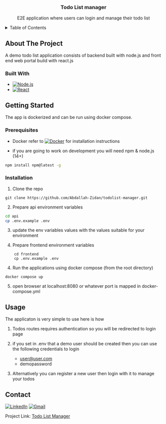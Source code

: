 <br />
<div align="center">
<h3 align="center">Todo List manager</h3>

  <p align="center">
    E2E application where users can login and manage their todo list
    <br />
</div>


<details>
  <summary>Table of Contents</summary>
  <ol>
    <li>
      <a href="#about-the-project">About The Project</a>
      <ul>
        <li><a href="#built-with">Built With</a></li>
      </ul>
    </li>
    <li>
      <a href="#getting-started">Getting Started</a>
      <ul>
        <li><a href="#prerequisites">Prerequisites</a></li>
        <li><a href="#installation">Installation</a></li>
      </ul>
    </li>
    <li><a href="#usage">Usage</a></li>
    <li><a href="#contact">Contact</a></li>
  </ol>
</details>

## About The Project

A demo todo list application consists of backend built with node.js and front end web portal build with react.js

### Built With

* [![Node.js][node-shield]][Node-url]
* [![React][react-shield]][react-url]

## Getting Started

The app is dockerized and can be run using docker compose.

### Prerequisites

* Docker
  refer to [![Docker][docker-shield]][docker-url] for installation instructions

* if you are going to work on development you will need npm & node.js (14+)

```sh
npm install npm@latest -g
```

### Installation

1. Clone the repo

```shell
git clone https://github.com/Abdallah-Zidan/todolist-manager.git
```

2. Prepare api environment variables

```sh
cd api 
cp .env.example .env
```

3. update the env variables values with the values suitable for your environment

3. Prepare frontend environment variables

```shell
    cd frontend
    cp .env.example .env
```

4. Run the applications using docker compose (from the root directory)

```shell
docker compose up
```

5. open browser at localhost:8080 or whatever port is mapped in docker-compose.yml

## Usage

The applicaton is very simple to use here is how

1. Todos routes requires authentication so you will be redirected to login page
2. if you set in .env that a demo user should be created then you can use the following credentials to login 
   - user@user.com
   - demopassword

3. Alternatively you can register a new user then login with it to manage your todos 

## Contact

[![LinkedIn][linkedin-shield]][linkedin-url]  [![Gmail][gmail-shield]][gmail-url]

Project Link: [Todo List Manager][repo-url]

[react-url]:https://reactjs.org/

[react-shield]:https://img.shields.io/badge/react-%2320232a.svg?style=for-the-badge&logo=react&logoColor=%2361DAFB

[linkedin-shield]: https://img.shields.io/badge/-LinkedIn-black.svg?style=for-the-badge&logo=linkedin&colorB=555

[linkedin-url]: https://www.linkedin.com/in/abdallah-zidan/

[product-screenshot]: https://postimg.cc/nj4SsytZ

[node-shield]:https://img.shields.io/static/v1?style=for-the-badge&message=Node.js&color=339933&logo=Node.js&logoColor=FFFFFF&label=

[node-url]:https://nodejs.org/

[docker-shield]:https://img.shields.io/badge/docker-%230db7ed.svg?style=for-the-badge&logo=docker&logoColor=white

[docker-url]:https://www.docker.com/

[gmail-shield]:https://img.shields.io/badge/Gmail-D14836?style=for-the-badge&logo=gmail&logoColor=white

[gmail-url]:mailto:eng.abdallahzidan@gmail.com

[repo-url]:https://github.com/Abdallah-Zidan/todolist-manager